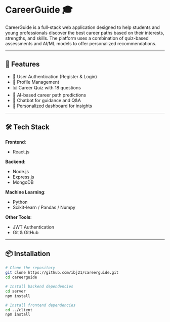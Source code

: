 # CareerGuide 🎓

CareerGuide is a full-stack web application designed to help students and young professionals discover the best career paths based on their interests, strengths, and skills. The platform uses a combination of quiz-based assessments and AI/ML models to offer personalized recommendations.

---

## 🚀 Features

- 🔐 User Authentication (Register & Login)
- 📄 Profile Management
- 📊 Career Quiz with 18 questions
- 🧠 AI-based career path predictions
- 💬 Chatbot for guidance and Q&A
- 🎯 Personalized dashboard for insights

---

## 🛠️ Tech Stack

**Frontend**:  
- React.js   

**Backend**:  
- Node.js  
- Express.js  
- MongoDB  

**Machine Learning**:  
- Python  
- Scikit-learn / Pandas / Numpy  

**Other Tools**:  
- JWT Authentication  
- Git & GitHub  
---

## 📦 Installation

```bash
# Clone the repository
git clone https://github.com/ibj21/careerguide.git
cd careerguide

# Install backend dependencies
cd server
npm install

# Install frontend dependencies
cd ../client
npm install
